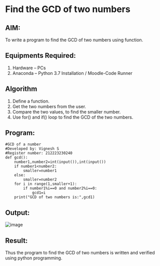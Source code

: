 # Find the GCD of two numbers

## AIM:
To write a program to find the GCD of two numbers using function.

## Equipments Required:
1. Hardware – PCs
2. Anaconda – Python 3.7 Installation / Moodle-Code Runner

## Algorithm
1. Define a function.
2. Get the two numbers from the user.
3. Compare the two values, to find the smaller number.
4. Use for() and if() loop to find the GCD of the two numbers.

## Program:
~~~
#GCD of a number
#Developed by: Vignesh S
#Register number: 212223230240
def gcd():
    number1,number2=int(input()),int(input())
    if number1<number2:
        smaller=number1
    else:
        smaller=number2
    for i in range(1,smaller+1):
        if number1%i==0 and number2%i==0:
            gcd1=i
    print("GCD of two numbers is:",gcd1)
~~~

## Output:
![image](https://github.com/Vigneshvikiii/GCD-of-two-numbers/assets/147474483/c04f82f5-6006-46a6-8d63-f0835ef11b31)





## Result:
Thus the program to find the GCD of two numbers is written and verified using python programming.
